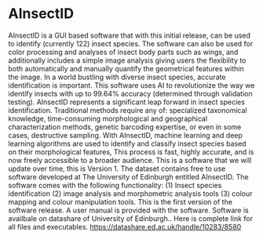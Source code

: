 # AInsectID
AInsectID is a GUI based software that with this initial release, can be used to identify (currently 122) insect species. The software can also be used for color processing and analyses of insect body parts such as wings, and additionally includes a simple image analysis giving users the flexibility to both automatically and manually quantify the geometrical features within the image. In a world bustling with diverse insect species, accurate identification is important. This software uses AI to revolutionize the way we identify insects with up to 99.64% accuracy (determined through validation testing). AInsectID represents a significant leap forward in insect species identification. Traditional methods require any of: specialized taxonomical knowledge, time-consuming morphological and geographical characterization methods, genetic barcoding expertise, or even in some cases, destructive sampling. With AInsectID, machine learning and deep learning algorithms are used to identify and classify insect species based on their morphological features, This process is fast, highly accurate, and is now freely accessible to a broader audience. This is a software that we will update over time, this is Version 1. The dataset contains free to use software developed at The University of Edinburgh entitled AInsectID. The software comes with the following functionality: (1) Insect species identification (2) image analysis and morphometric analysis tools (3) colour mapping and colour manipulation tools. This is the first version of the software release. A user manual is provided with the software.
Software is availbale on datashare of University of Edinburgh.. Here is complete link for all files and executables.
https://datashare.ed.ac.uk/handle/10283/8580
